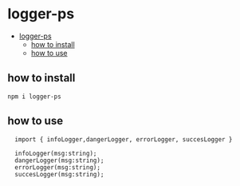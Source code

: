 # logger-ps

- [logger-ps](#logger-ps)
  - [how to install](#how-to-install)
  - [how to use](#how-to-use)



## how to install 
 ```
npm i logger-ps
```

## how to use 


```
  import { infoLogger,dangerLogger, errorLogger, succesLogger }
```

```
  infoLogger(msg:string);
  dangerLogger(msg:string);
  errorLogger(msg:string);
  succesLogger(msg:string);
```



